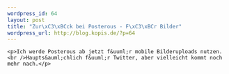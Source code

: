 ```yaml
--- 
wordpress_id: 64
layout: post
title: "Zur\xC3\xBCck bei Posterous - F\xC3\xBCr Bilder"
wordpress_url: http://blog.kopis.de/?p=64
---
```


    <p>Ich werde Posterous ab jetzt f&uuml;r mobile Bilderuploads nutzen. <br />Haupts&auml;chlich f&uuml;r Twitter, aber vielleicht kommt noch mehr nach.</p>
  
